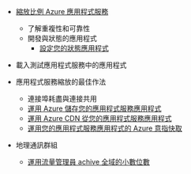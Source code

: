* [縮放比例 Azure 應用程式服務](../articles/app-service-web/web-sites-scale.md)
    * 了解重複性和可靠性
    * 開發與狀態的應用程式
        * [設定您的狀態應用程式](/blog/disabling-arrs-instance-affinity-in-windows-azure-web-sites/)

* 載入測試應用程式服務中的應用程式   

* 應用程式服務縮放的最佳作法
    * 連接埠耗盡與連接共用
    * [運用 Azure 儲存您的應用程式服務應用程式](../articles/storage/storage-dotnet-how-to-use-blobs.md)
    * [運用 Azure CDN 從您的應用程式服務應用程式](../articles/cdn/cdn-overview.md)
    * [運用您的應用程式服務應用程式的 Azure 意指快取](../articles/redis-cache/cache-dotnet-how-to-use-azure-redis-cache.md)

* 地理通訊群組
    * [運用流量管理員 achive 全域的小數位數](../articles/traffic-manager/traffic-manager-overview.md)

